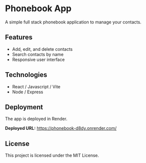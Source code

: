 # Phonebook App

A simple full stack phonebook application to manage your contacts.

## Features

- Add, edit, and delete contacts
- Search contacts by name
- Responsive user interface

## Technologies

- React / Javascript / Vite
- Node / Express

## Deployment

The app is deployed in Render.

**Deployed URL:** https://phonebook-d8dy.onrender.com/

## License

This project is licensed under the MIT License.
